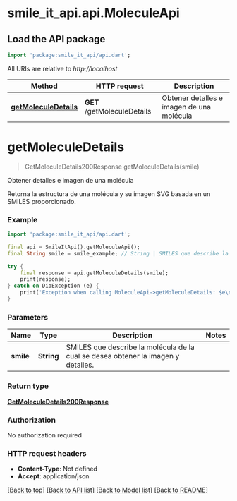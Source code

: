 # smile_it_api.api.MoleculeApi

## Load the API package
```dart
import 'package:smile_it_api/api.dart';
```

All URIs are relative to *http://localhost*

Method | HTTP request | Description
------------- | ------------- | -------------
[**getMoleculeDetails**](MoleculeApi.md#getmoleculedetails) | **GET** /getMoleculeDetails | Obtener detalles e imagen de una molécula


# **getMoleculeDetails**
> GetMoleculeDetails200Response getMoleculeDetails(smile)

Obtener detalles e imagen de una molécula

Retorna la estructura de una molécula y su imagen SVG basada en un SMILES proporcionado.

### Example
```dart
import 'package:smile_it_api/api.dart';

final api = SmileItApi().getMoleculeApi();
final String smile = smile_example; // String | SMILES que describe la molécula de la cual se desea obtener la imagen y detalles.

try {
    final response = api.getMoleculeDetails(smile);
    print(response);
} catch on DioException (e) {
    print('Exception when calling MoleculeApi->getMoleculeDetails: $e\n');
}
```

### Parameters

Name | Type | Description  | Notes
------------- | ------------- | ------------- | -------------
 **smile** | **String**| SMILES que describe la molécula de la cual se desea obtener la imagen y detalles. | 

### Return type

[**GetMoleculeDetails200Response**](GetMoleculeDetails200Response.md)

### Authorization

No authorization required

### HTTP request headers

 - **Content-Type**: Not defined
 - **Accept**: application/json

[[Back to top]](#) [[Back to API list]](../README.md#documentation-for-api-endpoints) [[Back to Model list]](../README.md#documentation-for-models) [[Back to README]](../README.md)

